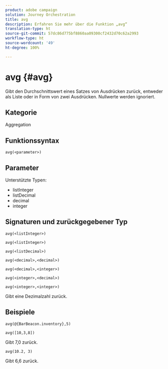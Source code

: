 ```yaml
---
product: adobe campaign
solution: Journey Orchestration
title: avg
description: Erfahren Sie mehr über die Funktion „avg“
translation-type: ht
source-git-commit: 57dc86d775bf8860aa09300cf2432d70c62a2993
workflow-type: ht
source-wordcount: '49'
ht-degree: 100%

---
```



# avg {#avg}

Gibt den Durchschnittswert eines Satzes von Ausdrücken zurück, entweder als Liste oder in Form von zwei Ausdrücken. Nullwerte werden ignoriert.


## Kategorie

Aggregation

## Funktionssyntax

`avg(<parameter>)`

## Parameter

Unterstützte Typen:

* listInteger
* listDecimal
* decimal
* integer

## Signaturen und zurückgegebener Typ

`avg(<listInteger>)`

`avg(<listInteger>)`

`avg(<listDecimal>)`

`avg(<decimal>,<decimal>)`

`avg(<decimal>,<integer>)`

`avg(<integer>,<decimal>)`

`avg(<integer>,<integer>)`

Gibt eine Dezimalzahl zurück.

## Beispiele

`avg(@{BarBeacon.inventory},5)`

`avg([10,3,8])`

Gibt 7,0 zurück.

`avg(10.2, 3)`

Gibt 6,6 zurück.
